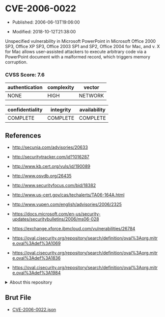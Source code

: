 # CVE-2006-0022

- Published: 2006-06-13T19:06:00

- Modified: 2018-10-12T21:38:00

Unspecified vulnerability in Microsoft PowerPoint in Microsoft Office 2000 SP3, Office XP SP3, Office 2003 SP1 and SP2, Office 2004 for Mac, and v. X for Mac allows user-assisted attackers to execute arbitrary code via a PowerPoint document with a malformed record, which triggers memory corruption.

### CVSS Score: **7.6**

| authentication | complexity | vector |
| --- | --- | --- |
| NONE | HIGH | NETWORK |

| confidentiality | integrity | availability |
| --- | --- | --- |
| COMPLETE | COMPLETE | COMPLETE |

## References

* http://secunia.com/advisories/20633

* http://securitytracker.com/id?1016287

* http://www.kb.cert.org/vuls/id/190089

* http://www.osvdb.org/26435

* http://www.securityfocus.com/bid/18382

* http://www.us-cert.gov/cas/techalerts/TA06-164A.html

* http://www.vupen.com/english/advisories/2006/2325

* https://docs.microsoft.com/en-us/security-updates/securitybulletins/2006/ms06-028

* https://exchange.xforce.ibmcloud.com/vulnerabilities/26784

* https://oval.cisecurity.org/repository/search/definition/oval%3Aorg.mitre.oval%3Adef%3A1069

* https://oval.cisecurity.org/repository/search/definition/oval%3Aorg.mitre.oval%3Adef%3A1836

* https://oval.cisecurity.org/repository/search/definition/oval%3Aorg.mitre.oval%3Adef%3A1984

<details>
<summary>About this repository</summary> 

  This repository is part of the project [Live Hack CVE](https://github.com/Live-Hack-CVE). Main website can be found [www.live-hack.org](https://www.live-hack.org) 
  
  Made by [Sn0wAlice](https://github.com/Sn0wAlice) for the people that care about security and need to have a feed of the latest CVEs. Hope you enjoy it, don't forget to star the repo and follow me on [Twitter](https://twitter.com/Sn0wAlice) and [Github](https://github.com/Sn0wAlice). And that is my [personnal website](https://www.alice-snow.me/)

  - [Home Page](https://github.com/Live-Hack-CVE)
  - [Framework](https://github.com/Live-Hack-CVE/cve-framework)
  - [CVE database](https://github.com/Live-Hack-CVE/full_database)
  - [Changelog](https://github.com/Live-Hack-CVE/Changelog)
</details>

## Brut File

* [CVE-2006-0022.json](https://raw.githubusercontent.com/Live-Hack-CVE/full_database/main/cves/2006/CVE-2006-0022.json)

